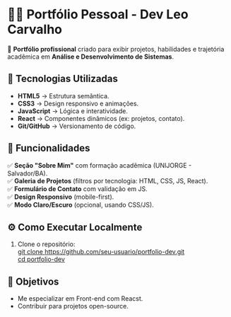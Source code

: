 # 👨‍💻 Portfólio Pessoal - Dev Leo Carvalho

🔹 **Portfólio profissional** criado para exibir projetos, habilidades e trajetória acadêmica em **Análise e Desenvolvimento de Sistemas**.  

## 🚀 Tecnologias Utilizadas  
- **HTML5** → Estrutura semântica.  
- **CSS3** → Design responsivo e animações.  
- **JavaScript** → Lógica e interatividade.  
- **React** → Componentes dinâmicos (ex: projetos, contato).  
- **Git/GitHub** → Versionamento de código.  

## 📌 Funcionalidades  
✅ **Seção "Sobre Mim"** com formação acadêmica (UNIJORGE - Salvador/BA).  
✅ **Galeria de Projetos** (filtros por tecnologia: HTML, CSS, JS, React).  
✅ **Formulário de Contato** com validação em JS.  
✅ **Design Responsivo** (mobile-first).  
✅ **Modo Claro/Escuro** (opcional, usando CSS/JS).  

## ⚙️ Como Executar Localmente  
1. Clone o repositório:  
[git clone https://github.com/seu-usuario/portfolio-dev.git  
cd portfolio-dev](https://github.com/devleocarvalho/portfolio/tree/main)

## 🎯 Objetivos  
- Me especializar em Front-end com Reacst.  
- Contribuir para projetos open-source.  

